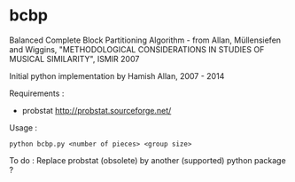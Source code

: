 # bcbp
Balanced Complete Block Partitioning Algorithm - from Allan, Müllensiefen and Wiggins, "METHODOLOGICAL CONSIDERATIONS IN
STUDIES OF MUSICAL SIMILARITY", ISMIR 2007

Initial python implementation by Hamish Allan, 2007 - 2014

Requirements : 

- probstat http://probstat.sourceforge.net/


Usage : 

~~~~
python bcbp.py <number of pieces> <group size> 
~~~~

To do : 
Replace probstat (obsolete) by another (supported) python package ? 
